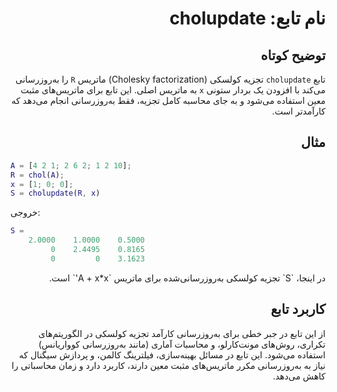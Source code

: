 
<div dir="rtl">

# نام تابع: cholupdate

## توضیح کوتاه
تابع `cholupdate` تجزیه کولسکی (Cholesky factorization) ماتریس `R` را به‌روزرسانی می‌کند با افزودن یک بردار ستونی `x` به ماتریس اصلی. این تابع برای ماتریس‌های مثبت معین استفاده می‌شود و به جای محاسبه کامل تجزیه، فقط به‌روزرسانی انجام می‌دهد که کارآمدتر است.

## مثال
<div dir="ltr">

```matlab
A = [4 2 1; 2 6 2; 1 2 10];
R = chol(A);
x = [1; 0; 0];
S = cholupdate(R, x)
```

خروجی:
```matlab
S =
    2.0000    1.0000    0.5000
         0    2.4495    0.8165
         0         0    3.1623
```

</div>
در اینجا، `S` تجزیه کولسکی به‌روزرسانی‌شده برای ماتریس `A + x*x'` است.

## کاربرد تابع
از این تابع در جبر خطی برای به‌روزرسانی کارآمد تجزیه کولسکی در الگوریتم‌های تکراری، روش‌های مونت‌کارلو، و محاسبات آماری (مانند به‌روزرسانی کوواریانس) استفاده می‌شود. این تابع در مسائل بهینه‌سازی، فیلترینگ کالمن، و پردازش سیگنال که نیاز به به‌روزرسانی مکرر ماتریس‌های مثبت معین دارند، کاربرد دارد و زمان محاسباتی را کاهش می‌دهد.

</div>
